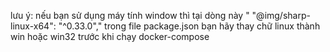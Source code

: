lưu ý: nếu bạn sử dụng máy tính window thì tại dòng này " "@img/sharp-linux-x64": "^0.33.0"," trong file package.json bạn hãy thay chữ linux thành win hoặc win32 trước khi chạy docker-compose
